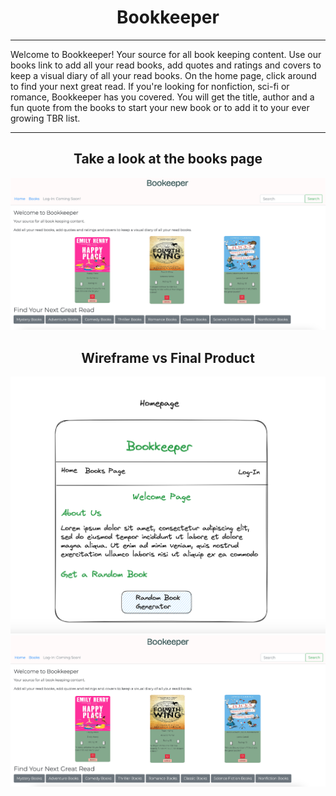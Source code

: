 <h1 align="center"> Bookkeeper </h1>

<hr/>
Welcome to Bookkeeper! Your source for all book keeping content. Use our books link to add all your read books, add quotes and ratings and covers to keep a visual diary of all your read books. On the home page, click around to find your next great read. If you're looking for nonfiction, sci-fi or romance, Bookkeeper has you covered. You will get the title, author and a fun quote from the books to start your new book or to add it to your ever growing TBR list. 
<hr/>

<h2 align="center">Take a look at the books page</h2>
<img src='Books Page.png'  />

<h2 align="center">Wireframe vs Final Product</h2>
<img src='Wireframe - Homepage.png'  />
<img src='Website - Homepage.png'  />
